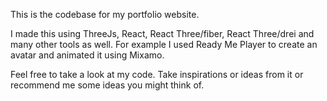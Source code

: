 This is the codebase for my portfolio website.

I made this using ThreeJs, React, React Three/fiber, React Three/drei and many other tools as well. For example I used Ready Me Player to create an avatar and animated it using Mixamo.

Feel free to take a look at my code. Take inspirations or ideas from it or recommend me some ideas you might think of.
